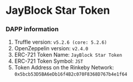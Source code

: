 

# JayBlock Star Token

### DAPP information
1. Truffle version: `v5.2.6 (core: 5.2.6)`
2. OpenZeppelin version: `v2.4.0`
3. ERC-721 Token Name: `JayBlock Star Token`
4. ERC-721 Token Symbol: `JST`
5. Token Address on the Rinkeby Network: `0x5bcb53D5BA6eDb16f4B2c070F8368D767b4e1f64`

